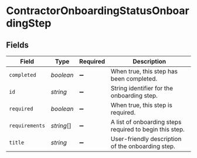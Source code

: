 # ContractorOnboardingStatusOnboardingStep


## Fields

| Field                                                   | Type                                                    | Required                                                | Description                                             |
| ------------------------------------------------------- | ------------------------------------------------------- | ------------------------------------------------------- | ------------------------------------------------------- |
| `completed`                                             | *boolean*                                               | :heavy_minus_sign:                                      | When true, this step has been completed.                |
| `id`                                                    | *string*                                                | :heavy_minus_sign:                                      | String identifier for the onboarding step.              |
| `required`                                              | *boolean*                                               | :heavy_minus_sign:                                      | When true, this step is required.                       |
| `requirements`                                          | *string*[]                                              | :heavy_minus_sign:                                      | A list of onboarding steps required to begin this step. |
| `title`                                                 | *string*                                                | :heavy_minus_sign:                                      | User-friendly description of the onboarding step.       |